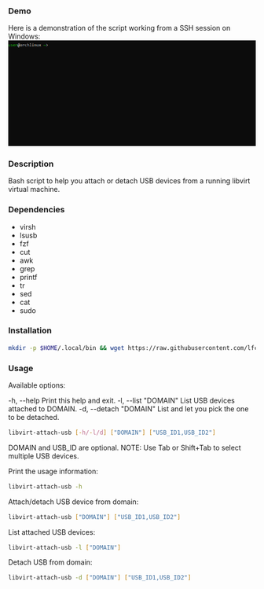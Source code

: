 ### Demo
Here is a demonstration of the script working from a SSH session on Windows:
![](https://github.com/lfcarrega/libvirt-attach-usb/blob/main/demo.gif)

### Description
Bash script to help you attach or detach USB devices from a running libvirt virtual machine.

### Dependencies
* virsh
* lsusb
* fzf
* cut
* awk
* grep
* printf
* tr
* sed
* cat
* sudo

### Installation

```sh
mkdir -p $HOME/.local/bin && wget https://raw.githubusercontent.com/lfcarrega/libvirt-attach-usb/main/libvirt-attach-usb.bash -O $HOME/.local/bin/libvirt-attach-usb && chmod +x $HOME/.local/bin/libvirt-attach-usb
```

### Usage

Available options:

-h, --help              Print this help and exit.
-l, --list "DOMAIN"     List USB devices attached to DOMAIN.
-d, --detach "DOMAIN"   List and let you pick the one to be detached.

```sh
libvirt-attach-usb [-h/-l/d] ["DOMAIN"] ["USB_ID1,USB_ID2"]
```

DOMAIN and USB_ID are optional.
NOTE: Use Tab or Shift+Tab to select multiple USB devices.

Print the usage information:
```sh
libvirt-attach-usb -h
```

Attach/detach USB device from domain:
```sh
libvirt-attach-usb ["DOMAIN"] ["USB_ID1,USB_ID2"]
``` 

List attached USB devices:
```sh
libvirt-attach-usb -l ["DOMAIN"]
```

Detach USB from domain:
```sh
libvirt-attach-usb -d ["DOMAIN"] ["USB_ID1,USB_ID2"]
```
